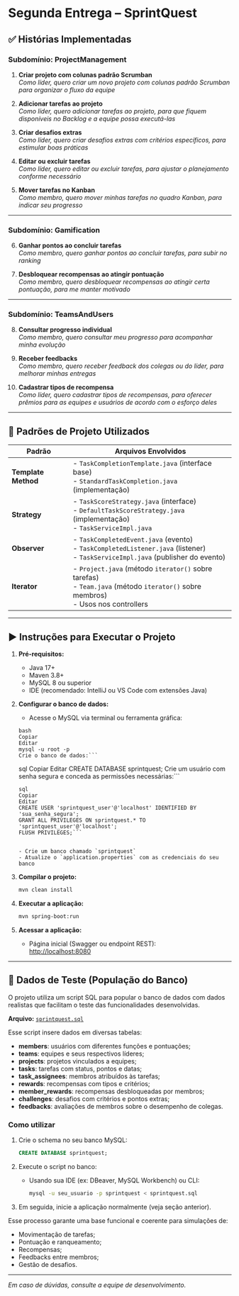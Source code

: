 
# Segunda Entrega – SprintQuest

## ✅ Histórias Implementadas

### Subdomínio: **ProjectManagement**
1. **Criar projeto com colunas padrão Scrumban**  
   _Como líder, quero criar um novo projeto com colunas padrão Scrumban para organizar o fluxo da equipe_

2. **Adicionar tarefas ao projeto**  
   _Como líder, quero adicionar tarefas ao projeto, para que fiquem disponíveis no Backlog e a equipe possa executá-las_

3. **Criar desafios extras**  
   _Como líder, quero criar desafios extras com critérios específicos, para estimular boas práticas_

4. **Editar ou excluir tarefas**  
   _Como líder, quero editar ou excluir tarefas, para ajustar o planejamento conforme necessário_

5. **Mover tarefas no Kanban**  
   _Como membro, quero mover minhas tarefas no quadro Kanban, para indicar seu progresso_

---

### Subdomínio: **Gamification**
6. **Ganhar pontos ao concluir tarefas**  
   _Como membro, quero ganhar pontos ao concluir tarefas, para subir no ranking_

7. **Desbloquear recompensas ao atingir pontuação**  
   _Como membro, quero desbloquear recompensas ao atingir certa pontuação, para me manter motivado_

---

### Subdomínio: **TeamsAndUsers**
8. **Consultar progresso individual**  
   _Como membro, quero consultar meu progresso para acompanhar minha evolução_

9. **Receber feedbacks**  
   _Como membro, quero receber feedback dos colegas ou do líder, para melhorar minhas entregas_

10. **Cadastrar tipos de recompensa**  
    _Como líder, quero cadastrar tipos de recompensas, para oferecer prêmios para as equipes e usuários de acordo com o esforço deles_

---

## 📐 Padrões de Projeto Utilizados

| Padrão              | Arquivos Envolvidos                                                                                                                 |
| ------------------- | ----------------------------------------------------------------------------------------------------------------------------------- |
| **Template Method** | - `TaskCompletionTemplate.java` (interface base)<br>- `StandardTaskCompletion.java` (implementação)                                 |
| **Strategy**        | - `TaskScoreStrategy.java` (interface)<br>- `DefaultTaskScoreStrategy.java` (implementação)<br>- `TaskServiceImpl.java`             |
| **Observer**        | - `TaskCompletedEvent.java` (evento)<br>- `TaskCompletedListener.java` (listener)<br>- `TaskServiceImpl.java` (publisher do evento) |
| **Iterator**        | - `Project.java` (método `iterator()` sobre tarefas)<br>- `Team.java` (método `iterator()` sobre membros)<br>- Usos nos controllers |

---

## ▶️ Instruções para Executar o Projeto

1. **Pré-requisitos:**
   - Java 17+
   - Maven 3.8+
   - MySQL 8 ou superior
   - IDE (recomendado: IntelliJ ou VS Code com extensões Java)

2. **Configurar o banco de dados:**

   - Acesse o MySQL via terminal ou ferramenta gráfica:

   ```
   bash
   Copiar
   Editar
   mysql -u root -p
   Crie o banco de dados:```

   ```
   sql
   Copiar
   Editar
   CREATE DATABASE sprintquest;
   Crie um usuário com senha segura e conceda as permissões necessárias:```

   ```
   sql
   Copiar
   Editar
   CREATE USER 'sprintquest_user'@'localhost' IDENTIFIED BY 'sua_senha_segura';
   GRANT ALL PRIVILEGES ON sprintquest.* TO 'sprintquest_user'@'localhost';
   FLUSH PRIVILEGES;```


   - Crie um banco chamado `sprintquest`
   - Atualize o `application.properties` com as credenciais do seu banco

3. **Compilar o projeto:**
   ```bash
   mvn clean install
   ```

4. **Executar a aplicação:**
   ```bash
   mvn spring-boot:run
   ```

5. **Acessar a aplicação:**
   - Página inicial (Swagger ou endpoint REST):  
     [http://localhost:8080](http://localhost:8080)

---

## 🧪 Dados de Teste (População do Banco)

O projeto utiliza um script SQL para popular o banco de dados com dados realistas que facilitam o teste das funcionalidades desenvolvidas.

**Arquivo:** [`sprintquest.sql`](../../../Downloads/sprintquest.sql)

Esse script insere dados em diversas tabelas:

- **members**: usuários com diferentes funções e pontuações;
- **teams**: equipes e seus respectivos líderes;
- **projects**: projetos vinculados a equipes;
- **tasks**: tarefas com status, pontos e datas;
- **task_assignees**: membros atribuídos às tarefas;
- **rewards**: recompensas com tipos e critérios;
- **member_rewards**: recompensas desbloqueadas por membros;
- **challenges**: desafios com critérios e pontos extras;
- **feedbacks**: avaliações de membros sobre o desempenho de colegas.

### Como utilizar

1. Crie o schema no seu banco MySQL:
   ```sql
   CREATE DATABASE sprintquest;
   ```

2. Execute o script no banco:
   - Usando sua IDE (ex: DBeaver, MySQL Workbench) ou CLI:
     ```bash
     mysql -u seu_usuario -p sprintquest < sprintquest.sql
     ```

3. Em seguida, inicie a aplicação normalmente (veja seção anterior).

Esse processo garante uma base funcional e coerente para simulações de:
- Movimentação de tarefas;
- Pontuação e ranqueamento;
- Recompensas;
- Feedbacks entre membros;
- Gestão de desafios.

---

_Em caso de dúvidas, consulte a equipe de desenvolvimento._
